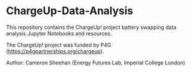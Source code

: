 # ChargeUp-Data-Analysis

This repository contains the ChargeUp! project battery swapping data analysis Jupyter Notebooks and resources.

The ChargeUp! project was funded by P4G (https://p4gpartnerships.org/chargeup). 

Author: Cameron Sheehan (Energy Futures Lab, Imperial College London) 
